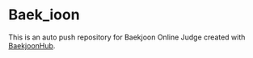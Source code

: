 # Baek_ioon
This is an auto push repository for Baekjoon Online Judge created with [BaekjoonHub](https://github.com/BaekjoonHub/BaekjoonHub).
